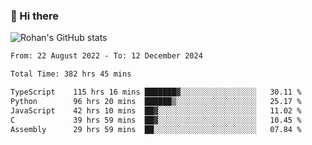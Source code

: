 ### 👋 Hi there 

<!--
**rohznmdev/rohznmdev** is a ✨ _special_ ✨ repository because its `README.md` (this file) appears on your GitHub profile.

Here are some ideas to get you started:

- 🔭 I’m currently working on ...
- 🌱 I’m currently learning Ruby and Ruby on Rails
- 👯 I’m looking to collaborate on ...
- 🤔 I’m looking for help with ...
- 💬 Ask me about ...
- 📫 How to reach me: ...
- 😄 Pronouns: ...
- ⚡ Fun fact: ...
-->
![Rohan's GitHub stats](https://github-readme-stats.vercel.app/api?username=rohznmdev&theme=dark&show_icons=true)

<!--START_SECTION:waka-->

```txt
From: 22 August 2022 - To: 12 December 2024

Total Time: 382 hrs 45 mins

TypeScript    115 hrs 16 mins ███████▓░░░░░░░░░░░░░░░░░   30.11 %
Python        96 hrs 20 mins  ██████▒░░░░░░░░░░░░░░░░░░   25.17 %
JavaScript    42 hrs 10 mins  ██▓░░░░░░░░░░░░░░░░░░░░░░   11.02 %
C             39 hrs 59 mins  ██▓░░░░░░░░░░░░░░░░░░░░░░   10.45 %
Assembly      29 hrs 59 mins  ██░░░░░░░░░░░░░░░░░░░░░░░   07.84 %
```

<!--END_SECTION:waka-->
